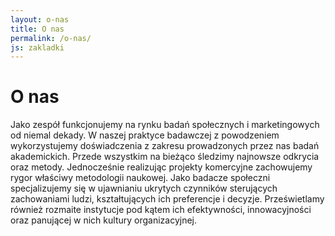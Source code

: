 ```yaml
---
layout: o-nas
title: O nas
permalink: /o-nas/
js: zakladki
---
```

# O nas

Jako zespół funkcjonujemy na rynku badań społecznych i marketingowych od niemal dekady. W naszej praktyce badawczej z powodzeniem wykorzystujemy doświadczenia z zakresu prowadzonych przez nas badań akademickich. Przede wszystkim na bieżąco śledzimy najnowsze odkrycia oraz metody. Jednocześnie realizując projekty komercyjne zachowujemy rygor właściwy metodologii naukowej. Jako badacze społeczni specjalizujemy się w ujawnianiu ukrytych czynników sterujących zachowaniami ludzi, kształtujących ich preferencje i decyzje. Prześwietlamy również rozmaite instytucje pod kątem ich efektywności, innowacyjności oraz panującej w nich kultury organizacyjnej.